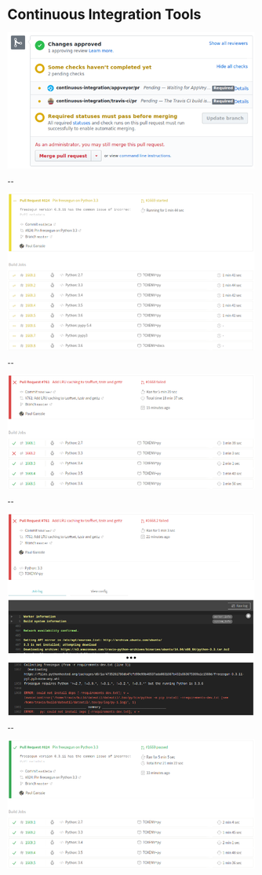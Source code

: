 # Continuous Integration Tools

<img src="images/ci/ci-statuses.png"
     alt="CI status hooks on github - pending"
     id="ghscreenshot"
     />

--

<img src="images/ci/travis-grid-running.png"
     alt="The various CI jobs running"
     id="ghscreenshot"
     />

--

<img src="images/ci/travis-statuses-error.png"
     alt="Travis jobs with mostly successes but one failure"
     id="ghscreenshot"
     />

--


<img src="images/ci/travis-py33-failure.png"
     alt="Showing the console log for a failure on Python 3.3"
     id="ghscreenshot"
     />

--

<img src="images/ci/travis-grid-passed.png"
     alt="A passing Travis grid"
     id="ghscreenshot"
     />


